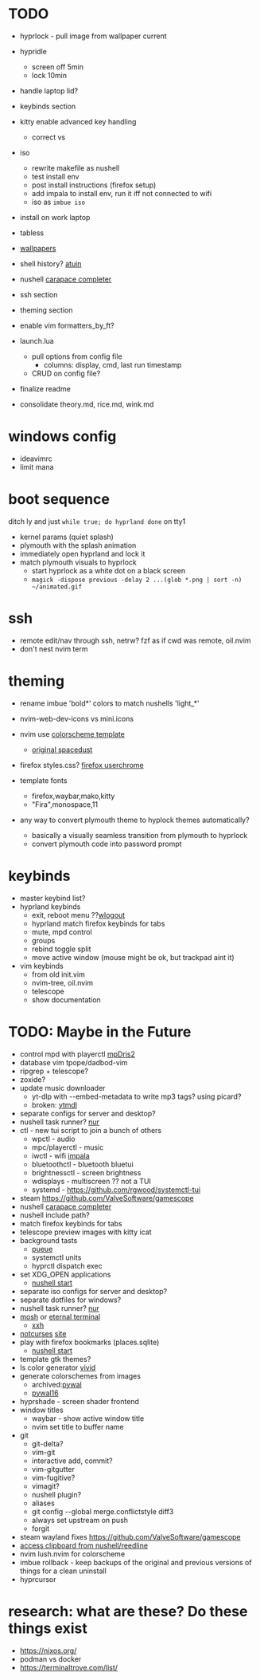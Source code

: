 # TODO
* hyprlock - pull image from wallpaper current

* hypridle
    * screen off 5min
    * lock 10min
* handle laptop lid?

* keybinds section
* kitty enable advanced key handling
    * correct <C-c> vs <C-C>

* iso
    * rewrite makefile as nushell
    * test install env
    * post install instructions (firefox setup)
    * add impala to install env, run it iff not connected to wifi
    * iso as `imbue iso`

* install on work laptop
* tabless
* [wallpapers](https://wallhaven.cc/)
* shell history? [atuin](https://atuin.sh/)
* nushell [carapace completer](https://github.com/carapace-sh/carapace)
* ssh section
* theming section
* enable vim formatters_by_ft?
* launch.lua
    * pull options from config file
        * columns: display, cmd, last run timestamp
    * CRUD on config file?

* finalize readme
* consolidate theory.md, rice.md, wink.md
# windows config
* ideavimrc
* limit mana

# boot sequence
ditch ly and just `while true; do hyprland done` on tty1
* kernel params (quiet splash)
* plymouth with the splash animation
* immediately open hyprland and lock it
* match plymouth visuals to hyprlock
    * start hyprlock as a white dot on a black screen
    * `magick -dispose previous -delay 2 ...(glob *.png | sort -n) ~/animated.gif`


# ssh
* remote edit/nav through ssh, netrw? fzf as if cwd was remote, oil.nvim
* don't nest nvim term

# theming
* rename imbue 'bold*' colors to match nushells 'light_*'
* nvim-web-dev-icons vs mini.icons
* nvim use [colorscheme template](https://github.com/datsfilipe/nvim-colorscheme-template)
    * [original spacedust](https://github.com/hallski/spacedust-theme)
* firefox styles.css? [firefox userchrome](https://trickypr.github.io/FirefoxCSS-Store.github.io/)
* template fonts
    * firefox,waybar,mako,kitty
    * "Fira",monospace,11

* any way to convert plymouth theme to hyplock themes automatically?
    * basically a visually seamless transition from plymouth to hyprlock
    * convert plymouth code into password prompt


# keybinds
* master keybind list?
* hyprland keybinds
    * exit, reboot menu ??[wlogout](https://github.com/ArtsyMacaw/wlogout)
    * hyprland match firefox keybinds for tabs
    * mute, mpd control
    * groups
    * rebind toggle split
    * move active window (mouse might be ok, but trackpad aint it)
* vim keybinds
    * from old init.vim
    * nvim-tree, oil.nvim
    * telescope
    * <A-q> show documentation

# TODO: Maybe in the Future
* control mpd with playerctl [mpDris2](https://github.com/eonpatapon/mpDris2)
* database vim tpope/dadbod-vim
* ripgrep + telescope?
* zoxide?
* update music downloader
    * yt-dlp with --embed-metadata to write mp3 tags? using picard?
    * broken: [ytmdl](https://aur.archlinux.org/packages/ytmdl)
* separate configs for server and desktop?
* nushell task runner? [nur](https://github.com/nur-taskrunner/nur)
* ctl - new tui script to join a bunch of others
    * wpctl - audio
    * mpc/playerctl - music
    * iwctl - wifi [impala](https://github.com/pythops/impala)
    * bluetoothctl - bluetooth  bluetui
    * brightnessctl - screen brightness
    * wdisplays - multiscreen ?? not a TUI
    * systemd - https://github.com/rgwood/systemctl-tui
* steam https://github.com/ValveSoftware/gamescope
* nushell [carapace completer](https://github.com/carapace-sh/carapace)
* nushell include path?
* match firefox keybinds for tabs
* telescope preview images with kitty icat
* background tasts
    * [pueue](https://www.nushell.sh/book/background_task.html)
    * systemctl units
    * hyprctl dispatch exec
* set XDG_OPEN applications
    * [nushell start](https://www.nushell.sh/commands/docs/start.html)
* separate iso configs for server and desktop?
* separate dotfiles for windows?
* nushell task runner? [nur](https://github.com/nur-taskrunner/nur)
* [mosh](https://mosh.org/) or [eternal terminal](https://eternalterminal.dev/)
    * [xxh](https://github.com/xxh/xxh)
* [notcurses](https://github.com/dankamongmen/notcurses) [site](https://notcurses.com/)
* play with firefox bookmarks (places.sqlite)
    * [nushell start](https://www.nushell.sh/commands/docs/start.html)
* template gtk themes?
* ls color generator [vivid](https://github.com/sharkdp/vivid)
* generate colorschemes from images
    * archived:[pywal](https://github.com/dylanaraps/pywal)
    * [pywal16](https://github.com/eylles/pywal16)
* hyprshade - screen shader frontend
* window titles
    * waybar - show active window title
    * nvim set title to buffer name
* git
    * git-delta?
    * vim-git
    * interactive add, commit?
    * vim-gitgutter
    * vim-fugitive?
    * vimagit?
    * nushell plugin?
    * aliases
    * git config --global merge.conflictstyle diff3
    * always set upstream on push
    * forgit
* steam wayland fixes https://github.com/ValveSoftware/gamescope
* [access clipboard from nushell/reedline](https://github.com/nushell/reedline/issues/745)
* nvim lush.nvim for colorscheme
* imbue rollback - keep backups of the original and previous versions of things for a clean uninstall
* hyprcursor

# research: what are these? Do these things exist
* https://nixos.org/
* podman vs docker
* https://terminaltrove.com/list/
